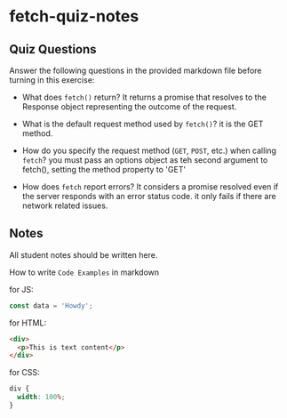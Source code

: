 # fetch-quiz-notes

## Quiz Questions

Answer the following questions in the provided markdown file before turning in this exercise:

- What does `fetch()` return?
  It returns a promise that resolves to the Response object representing the outcome of the request.

- What is the default request method used by `fetch()`?
  it is the GET method.

- How do you specify the request method (`GET`, `POST`, etc.) when calling `fetch`?
  you must pass an options object as teh second argument to fetch(), setting the method property to 'GET'

- How does `fetch` report errors?
  It considers a promise resolved even if the server responds with an error status code. it only fails if there are network related issues.

## Notes

All student notes should be written here.

How to write `Code Examples` in markdown

for JS:

```javascript
const data = 'Howdy';
```

for HTML:

```html
<div>
  <p>This is text content</p>
</div>
```

for CSS:

```css
div {
  width: 100%;
}
```
